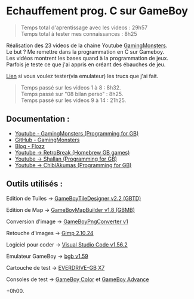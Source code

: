 # Echauffement prog. C sur GameBoy
  
> Temps total d'aprentissage avec les videos : 29h57  
> Temps total à tester mes connaissances : 8h25  
  
Réalisation des 23 videos de la chaine Youtube [GamingMonsters](https://www.youtube.com/c/GamingMonsters/videos).  
Le but ? Me remettre dans la programmation en C sur Gameboy.  
Les vidéos montrent les bases quand à la programmation de jeux.  
Parfois je teste ce que j'ai appris en créant des ébauches de jeu.  
  
[Lien](https://github.com/DylanTds/tuto_gameboy/tree/main/VSCprojet_tutoGB_GamingMonsters/00%20Export%20pour%20test%20sur%20Gameboy) si vous voulez tester(via emulateur) les trucs que j'ai fait.  
  
> Temps passé sur les videos 1 à 8 : 8h32.  
> Temps passé sur "08 bilan perso" : 8h25.  
> Temps passé sur les videos 9 à 14 : 21h25.  
  

## Documentation :  
* [Youtube - GamingMonsters (Programming for GB)](https://www.youtube.com/c/GamingMonsters/videos)  
* [GitHub - GamingMonsters](https://github.com/gingemonster/awesome-gbdev)  
* [Blog - Flozz](https://blog.flozz.fr/category/gameboy.html)  
* [Youtube -> RetroBreak (Homebrew GB games)](https://www.youtube.com/watch?v=A-Kd_sWV13M&list=PLcbv4UzwWRK3bSZeYziZjp1riEMdjQoam&ab_channel=RetroBreak)  
* [Youtube -> Shallan (Programming for GB)](https://www.youtube.com/watch?v=1KDuHRmHvoQ&list=PLq4NVS62WsPBh7usjbUN2668hwdqSmqT1&t=7700s&ab_channel=Shallan)  
* [Youtube -> ChibiAkumas (Programming for GB)](https://www.youtube.com/watch?v=Tn1rFUutkdo&list=PLp_QNRIYljFrNLNhKgIZQjMM9eaZd166O&t=1728s&ab_channel=ChibiAkumas)  
  

## Outils utilisés :
Edition de Tuiles -> [GameBoyTileDesigner v2.2 (GBTD)](https://github.com/gbdk-2020/GBTD_GBMB/releases/tag/2.4.4)  
  
Edition de Map -> [GameBoyMapBuilder v1.8 (GBMB)](https://github.com/gbdk-2020/GBTD_GBMB/releases/tag/2.4.4)  
  
Conversion d'image -> [GameBoyPngConverter v1](https://github.com/gingemonster/GameBoyPngConverter)  
  
Retouche d'images -> [Gimp 2.10.24](https://www.gimp.org/downloads/)  
  
Logiciel pour coder -> [Visual Studio Code v1.56.2](https://code.visualstudio.com/download)  
  
Emulateur GameBoy -> [bgb v1.59](http://bgb.bircd.org/#downloads)  
  
Cartouche de test -> [EVERDRIVE-GB X7](https://everdrive.me/cartridges/edgbx7.html)  
  
Consoles de test -> [GameBoy Color](https://www.google.com/search?q=gameboy+color) et [GameBoy Advance](https://www.google.com/search?q=gameboy+advance)  
  
+0h00.  